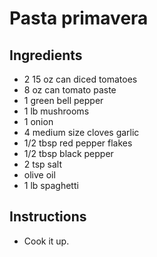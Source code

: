 Pasta primavera
====

Ingredients
----

* 2 15 oz can diced tomatoes
* 8 oz can tomato paste
* 1 green bell pepper
* 1 lb mushrooms
* 1 onion
* 4 medium size cloves garlic
* 1/2 tbsp red pepper flakes
* 1/2 tbsp black pepper
* 2 tsp salt
* olive oil
* 1 lb spaghetti

Instructions
----

* Cook it up.
